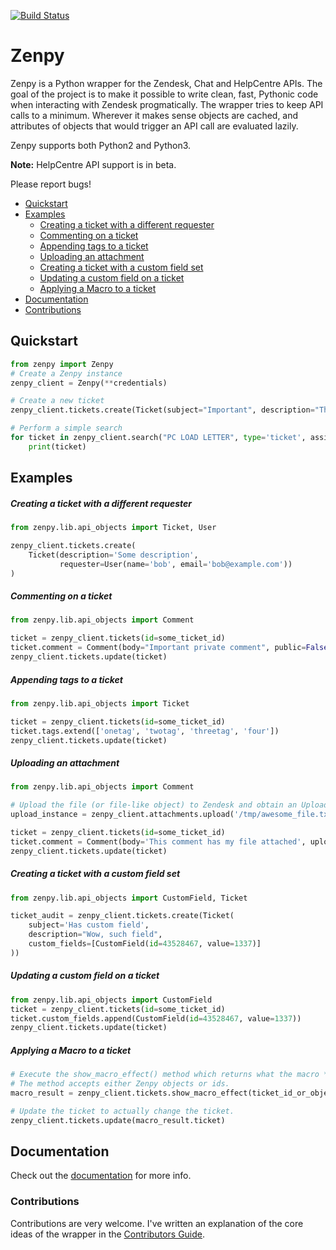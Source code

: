 [![Build Status](https://travis-ci.org/facetoe/zenpy.svg?branch=master)](https://travis-ci.org/facetoe/zenpy)

# Zenpy

Zenpy is a Python wrapper for the Zendesk, Chat and HelpCentre APIs. The goal of the project is to make it possible to write clean, fast, Pythonic code when interacting with Zendesk progmatically. The wrapper tries to keep API calls to a minimum. Wherever it makes sense objects are cached, and attributes of objects that would trigger an API call are evaluated lazily. 

Zenpy supports both Python2 and Python3.

**Note:** HelpCentre API support is in beta.

Please report bugs!

* [Quickstart](#quickstart)
* [Examples](#examples)
    * [Creating a ticket with a different requester](#creating-a-ticket-with-a-different-requester)
    * [Commenting on a ticket](#commenting-on-a-ticket)
    * [Appending tags to a ticket](#appending-tags-to-a-ticket)
    * [Uploading an attachment](#uploading-an-attachment)
    * [Creating a ticket with a custom field set](#creating-a-ticket-with-a-custom-field-set)
    * [Updating a custom field on a ticket](#updating-a-custom-field-on-a-ticket)
    * [Applying a Macro to a ticket](#applying-a-macro-to-a-ticket)
* [Documentation](#documentation)
* [Contributions](#contributions)

## Quickstart

```python
from zenpy import Zenpy
# Create a Zenpy instance
zenpy_client = Zenpy(**credentials)

# Create a new ticket
zenpy_client.tickets.create(Ticket(subject="Important", description="Thing"))

# Perform a simple search
for ticket in zenpy_client.search("PC LOAD LETTER", type='ticket', assignee="facetoe"):
    print(ticket)
```

## Examples

##### Creating a ticket with a different requester

```python
from zenpy.lib.api_objects import Ticket, User

zenpy_client.tickets.create(
    Ticket(description='Some description',
           requester=User(name='bob', email='bob@example.com'))
)
```

##### Commenting on a ticket

```python
from zenpy.lib.api_objects import Comment

ticket = zenpy_client.tickets(id=some_ticket_id)
ticket.comment = Comment(body="Important private comment", public=False)
zenpy_client.tickets.update(ticket)
```

##### Appending tags to a ticket

```python
from zenpy.lib.api_objects import Ticket

ticket = zenpy_client.tickets(id=some_ticket_id)
ticket.tags.extend(['onetag', 'twotag', 'threetag', 'four'])
zenpy_client.tickets.update(ticket)
```

##### Uploading an attachment

```python
from zenpy.lib.api_objects import Comment

# Upload the file (or file-like object) to Zendesk and obtain an Upload instance
upload_instance = zenpy_client.attachments.upload('/tmp/awesome_file.txt')

ticket = zenpy_client.tickets(id=some_ticket_id)
ticket.comment = Comment(body='This comment has my file attached', uploads=[upload_instance.token])
zenpy_client.tickets.update(ticket)
```

##### Creating a ticket with a custom field set

```python
from zenpy.lib.api_objects import CustomField, Ticket

ticket_audit = zenpy_client.tickets.create(Ticket(
    subject='Has custom field',
    description="Wow, such field",
    custom_fields=[CustomField(id=43528467, value=1337)]
))
```

##### Updating a custom field on a ticket

```python
from zenpy.lib.api_objects import CustomField
ticket = zenpy_client.tickets(id=some_ticket_id)
ticket.custom_fields.append(CustomField(id=43528467, value=1337))
zenpy_client.tickets.update(ticket)
```

##### Applying a Macro to a ticket

```python
# Execute the show_macro_effect() method which returns what the macro *would* do.
# The method accepts either Zenpy objects or ids. 
macro_result = zenpy_client.tickets.show_macro_effect(ticket_id_or_object, macro_id_or_object)

# Update the ticket to actually change the ticket. 
zenpy_client.tickets.update(macro_result.ticket)
```

## Documentation

Check out the [documentation](http://docs.facetoe.com.au/) for more info.

### Contributions
Contributions are very welcome. I've written an explanation of the core ideas of the wrapper in the [Contributors Guide](https://github.com/facetoe/zenpy/wiki/Contributors-Guide).
 
